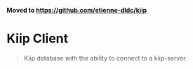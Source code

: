 **Moved to https://github.com/etienne-dldc/kiip**

# Kiip Client

> Kiip database with the ability to connect to a kiip-server
